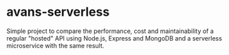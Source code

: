 # avans-serverless
Simple project to compare the performance, cost and maintainability of a regular "hosted" API using Node.js,
Express and MongoDB and a serverless microservice with the same result.
